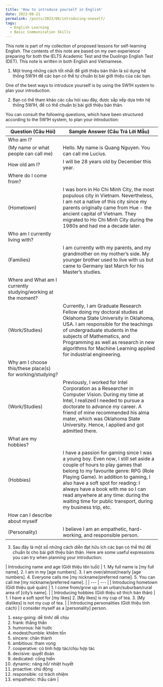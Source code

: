 ```yaml
---
title: 'How to introduce yourself in English'
date: 2023-08-21
permalink: /posts/2023/08/introducing-oneself/
tags:
  - English Learning
  - Basic Communication Skills 
---
```


This note is part of my collection of proposed lessons for self-learning English. The contents of this note are based on my own experience preparing for both the IELTS Academic Test and the Duolingo English Test (DET). This note is written in both English and Vietnamese.

1. Một trong những cách tốt nhất để giới thiệu bản thân là sử dụng hệ thống 5W1H để các bạn có thể tự chuẩn bị bài giới thiệu của các bạn.

One of the best ways to introduce yourself is by using the 5W1H system to plan your introduction. 
    
2. Bạn có thể tham khảo các câu hỏi sau đây, được sắp xếp dựa trên hệ thống 5W1H, để có thể chuẩn bị bài giới thiệu bản thân.

You can consult the following questions, which have been structured according to the 5W1H system, to plan your introduction:
    
| Question (Câu Hỏi) | Sample Answer (Câu Trả Lời Mẫu) |
| --- | --- |
| Who am I? 
(My name or what people can call me) | Hello. My name is Quang Nguyen. You can call me Lucius. |
| How old am I? | I will be 28 years old by December this year. |
| Where do I come from?
(Hometown) | I was born in Ho Chi Minh City, the most populous city in Vietnam. Nevertheless, I am not a native of this city since my parents originally came from Hue - the ancient capital of Vietnam. They migrated to Ho Chi Minh City during the 1980s and had me a decade later. |
| Who am I currently living with?
(Families) | I am currently with my parents, and my grandmother on my mother’s side. My younger brother used to live with us but came to Germany last March for his Master’s studies. |
| Where and What am I currently studying/working at the moment?
(Work/Studies) | Currently, I am Graduate Research Fellow doing my doctoral studies at Oklahoma State University in Oklahoma, USA. I am responsible for the teachings of undergraduate students in the subjects of Mathematics, and Programming as well as research in new algorithms for Machine Learning applied for industrial engineering.  |
| Why am I choose this/these place(s) for working/studying?
(Work/Studies) | Previously, I worked for Intel Corporation as a Researcher in Computer Vision. During my time at Intel, I realized I needed to pursue a doctorate to advance my career. A friend of mine recommended his alma mater, which was Oklahoma State University. Hence, I applied and got admitted there. |
| What are my hobbies?
(Hobbies) | I have a passion for gaming since I was a young boy. Even now, I still set aside a couple of hours to play games that belong to my favourite genre: RPG (Role Playing Game). In addition to gaming, I also have a soft spot for reading: I always have a book with me so I can read anywhere at any time: during the waiting time for public transport, during my business trip, etc. |
| How can I describe about myself
(Personality) | I believe I am an empathetic, hard-working, and responsible person.  |
    

3. Sau đây là một số những cách diễn đạt hữu ích các bạn có thể thử để chuẩn bị cho bài giới thiệu bản thân.
Here are some useful expressions you can try when planning your introduction:
    
| Introducing name and age
(Giới thiệu tên tuổi) | 1. My full name is [my full name].
2. I am in my [age numbers].
3. I am over/almost/nearly [age numbers].
4. Everyone calls me [my nickname/preferred name].
5. You can call me [my nickname/preferred name]. |
| --- | --- |
| Introducing hometown
(Giới thiệu quê quán) | 1. I come from/grow up in an urban/suburban/rural area of [city’s name]. |
| Introducing hobbies
(Giới thiệu sở thích bản thân) | 1. I have a soft spot for [my likes]
2. [My likes] is my cup of tea.
3. [My dislikes] is not my cup of tea. |
| Introducing personalities
(Giới thiệu tính cách) | I consider myself as a [personality] person.
1. easy-going: dễ tính/ dễ chịu
2. frank: thẳng thắn
3. humorous: hài hước
4. modest/humble: khiêm tốn
5. sincere: chân thành
6. ambitious: tham vọng
7. cooperative: có tính hợp tác/chịu hợp tác
8. decisive: quyết đoán
9. dedicated: cống hiến
10. dynamic: năng nổ/ nhiệt huyết
11. proactive: chủ động
12. responsible: có trách nhiệm
13. empathetic: thấu cảm |